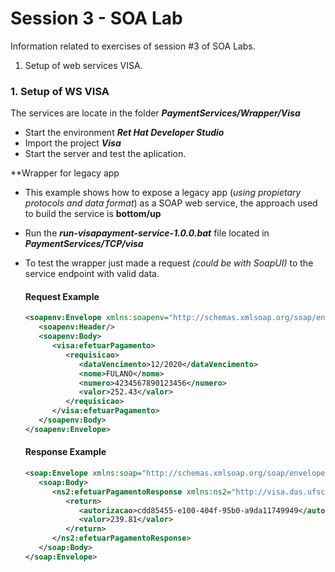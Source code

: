 # Session 3 - SOA Lab

Information related to exercises of session #3 of SOA Labs.

1. Setup of web services VISA.

### 1.  Setup of WS VISA
The services are locate in the folder _**PaymentServices/Wrapper/Visa**_

- Start the environment _**Ret Hat Developer Studio**_
- Import the project _**Visa**_
- Start the server and test the aplication.

**Wrapper for legacy app

- This example shows how to expose a legacy app (_using propietary protocols and data format_) as a SOAP web service, the approach used to build the service is **bottom/up**

- Run the **_run-visapayment-service-1.0.0.bat_** file located in _**PaymentServices/TCP/visa**_

- To test the wrapper just made a request _(could be with SoapUI)_ to the service endpoint with valid data.

     #### **Request Example**

     ```xml
     <soapenv:Envelope xmlns:soapenv="http://schemas.xmlsoap.org/soap/envelope/" xmlns:visa="http://visa.das.ufsc.br/">
        <soapenv:Header/>
        <soapenv:Body>
           <visa:efetuarPagamento>
              <requisicao>
                 <dataVencimento>12/2020</dataVencimento>
                 <nome>FULANO</nome>
                 <numero>4234567890123456</numero>
                 <valor>252.43</valor>
              </requisicao>
           </visa:efetuarPagamento>
        </soapenv:Body>
     </soapenv:Envelope>
     ```
     
     #### **Response Example**

     ```xml
     <soap:Envelope xmlns:soap="http://schemas.xmlsoap.org/soap/envelope/">
        <soap:Body>
           <ns2:efetuarPagamentoResponse xmlns:ns2="http://visa.das.ufsc.br/">
              <return>
                 <autorizacao>cdd85455-e100-404f-95b0-a9da11749949</autorizacao>
                 <valor>239.81</valor>
              </return>
           </ns2:efetuarPagamentoResponse>
        </soap:Body>
     </soap:Envelope>
     ```
